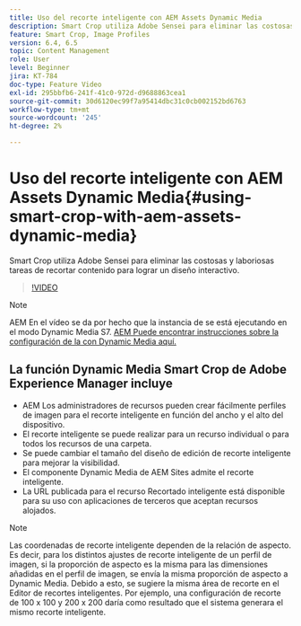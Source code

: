 ```yaml
---
title: Uso del recorte inteligente con AEM Assets Dynamic Media
description: Smart Crop utiliza Adobe Sensei para eliminar las costosas y laboriosas tareas de recortar contenido para lograr un diseño interactivo.
feature: Smart Crop, Image Profiles
version: 6.4, 6.5
topic: Content Management
role: User
level: Beginner
jira: KT-784
doc-type: Feature Video
exl-id: 295bbfb6-241f-41c0-972d-d9688863cea1
source-git-commit: 30d6120ec99f7a95414dbc31c0cb002152bd6763
workflow-type: tm+mt
source-wordcount: '245'
ht-degree: 2%

---
```


# Uso del recorte inteligente con AEM Assets Dynamic Media{#using-smart-crop-with-aem-assets-dynamic-media}

Smart Crop utiliza Adobe Sensei para eliminar las costosas y laboriosas tareas de recortar contenido para lograr un diseño interactivo.

>[!VIDEO](https://video.tv.adobe.com/v/21519?quality=12&learn=on)

>[!NOTE]
>
>AEM En el vídeo se da por hecho que la instancia de se está ejecutando en el modo Dynamic Media S7. [AEM Puede encontrar instrucciones sobre la configuración de la con Dynamic Media aquí.](https://helpx.adobe.com/es/experience-manager/6-3/assets/using/config-dynamic-fp-14410.html)

## La función Dynamic Media Smart Crop de Adobe Experience Manager incluye

* AEM Los administradores de recursos pueden crear fácilmente perfiles de imagen para el recorte inteligente en función del ancho y el alto del dispositivo.
* El recorte inteligente se puede realizar para un recurso individual o para todos los recursos de una carpeta.
* Se puede cambiar el tamaño del diseño de edición de recorte inteligente para mejorar la visibilidad.
* El componente Dynamic Media de AEM Sites admite el recorte inteligente.
* La URL publicada para el recurso Recortado inteligente está disponible para su uso con aplicaciones de terceros que aceptan recursos alojados.

>[!NOTE]
>
>Las coordenadas de recorte inteligente dependen de la relación de aspecto. Es decir, para los distintos ajustes de recorte inteligente de un perfil de imagen, si la proporción de aspecto es la misma para las dimensiones añadidas en el perfil de imagen, se envía la misma proporción de aspecto a Dynamic Media. Debido a esto, se sugiere la misma área de recorte en el Editor de recortes inteligentes. Por ejemplo, una configuración de recorte de 100 x 100 y 200 x 200 daría como resultado que el sistema generara el mismo recorte inteligente.
